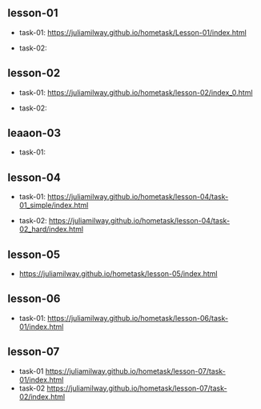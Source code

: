## lesson-01
* task-01: 
 https://juliamilway.github.io/hometask/Lesson-01/index.html

* task-02:
 

## lesson-02
* task-01:
 https://juliamilway.github.io/hometask/lesson-02/index_0.html

* task-02:


## leaaon-03
* task-01:


## lesson-04
* task-01:
https://juliamilway.github.io/hometask/lesson-04/task-01_simple/index.html

* task-02:
https://juliamilway.github.io/hometask/lesson-04/task-02_hard/index.html

## lesson-05
* https://juliamilway.github.io/hometask/lesson-05/index.html

## lesson-06
* task-01:
https://juliamilway.github.io/hometask/lesson-06/task-01/index.html

## lesson-07
* task-01
https://juliamilway.github.io/hometask/lesson-07/task-01/index.html
* task-02
https://juliamilway.github.io/hometask/lesson-07/task-02/index.html